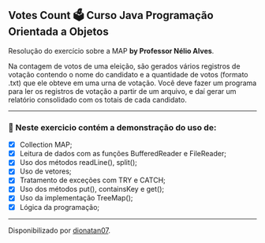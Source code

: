 <h2>
Votes Count 🗳️ Curso Java Programação Orientada a Objetos
</h2>

<p>Resolução do exercício sobre a MAP <strong>by Professor Nélio Alves</strong>.
</strong> 

<p>Na contagem de votos de uma eleição, são gerados vários registros de votação contendo o nome do candidato e a quantidade de votos (formato .txt) que ele obteve em uma urna de votação. Você deve fazer um programa para ler os registros de votação a partir de um arquivo, e daí gerar um relatório consolidado com os totais de cada
candidato.

<hr>

<h3>
🛑 Neste exercicio contém a demonstração do uso de:
</h3>

- [x] Collection MAP;
- [x] Leitura de dados com as funções BufferedReader e FileReader;
- [x] Uso dos métodos readLine(), split();
- [x] Uso de vetores;
- [x] Tratamento de exceções com TRY e CATCH;
- [x] Uso dos métodos put(), containsKey e get();
- [x] Uso da implementação TreeMap();
- [x] Lógica da programação;

--------------------------------------

Disponibilizado por [dionatan07](https://www.linkedin.com/in/dionatandeandrade/ "LinkedIn").
